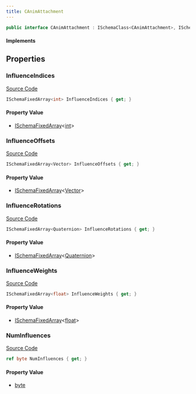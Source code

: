 ```yaml
---
title: CAnimAttachment
---
```


```csharp
public interface CAnimAttachment : ISchemaClass<CAnimAttachment>, ISchemaField, ISchemaClass, INativeHandle
```

#### Implements

## Properties

### InfluenceIndices

[Source Code](https://github.com/swiftly-solution/swiftlys2/blob/main/managed/src/SwiftlyS2.Generated/Schemas/Interfaces/CAnimAttachment.cs#L21)

```csharp
ISchemaFixedArray<int> InfluenceIndices { get; }
```

#### Property Value

- [ISchemaFixedArray](/docs/api/shared/schemas/ischemafixedarray-1)<[int](https://learn.microsoft.com/dotnet/api/system.int32)>

### InfluenceOffsets

[Source Code](https://github.com/swiftly-solution/swiftlys2/blob/main/managed/src/SwiftlyS2.Generated/Schemas/Interfaces/CAnimAttachment.cs#L19)

```csharp
ISchemaFixedArray<Vector> InfluenceOffsets { get; }
```

#### Property Value

- [ISchemaFixedArray](/docs/api/shared/schemas/ischemafixedarray-1)<[Vector](/docs/api/shared/natives/vector)>

### InfluenceRotations

[Source Code](https://github.com/swiftly-solution/swiftlys2/blob/main/managed/src/SwiftlyS2.Generated/Schemas/Interfaces/CAnimAttachment.cs#L17)

```csharp
ISchemaFixedArray<Quaternion> InfluenceRotations { get; }
```

#### Property Value

- [ISchemaFixedArray](/docs/api/shared/schemas/ischemafixedarray-1)<[Quaternion](/docs/api/shared/natives/quaternion)>

### InfluenceWeights

[Source Code](https://github.com/swiftly-solution/swiftlys2/blob/main/managed/src/SwiftlyS2.Generated/Schemas/Interfaces/CAnimAttachment.cs#L23)

```csharp
ISchemaFixedArray<float> InfluenceWeights { get; }
```

#### Property Value

- [ISchemaFixedArray](/docs/api/shared/schemas/ischemafixedarray-1)<[float](https://learn.microsoft.com/dotnet/api/system.single)>

### NumInfluences

[Source Code](https://github.com/swiftly-solution/swiftlys2/blob/main/managed/src/SwiftlyS2.Generated/Schemas/Interfaces/CAnimAttachment.cs#L25)

```csharp
ref byte NumInfluences { get; }
```

#### Property Value

- [byte](https://learn.microsoft.com/dotnet/api/system.byte)

